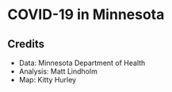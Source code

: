 # COVID-19 in Minnesota

## Credits
* Data: Minnesota Department of Health
* Analysis: Matt Lindholm
* Map: Kitty Hurley
